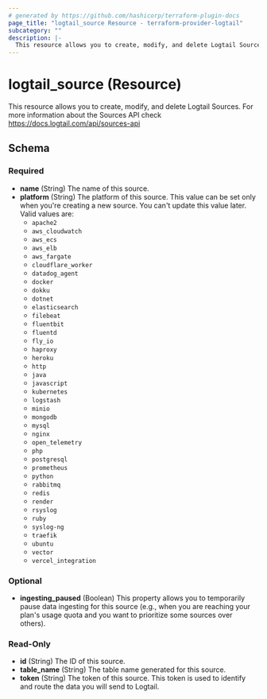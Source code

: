 ```yaml
---
# generated by https://github.com/hashicorp/terraform-plugin-docs
page_title: "logtail_source Resource - terraform-provider-logtail"
subcategory: ""
description: |-
  This resource allows you to create, modify, and delete Logtail Sources. For more information about the Sources API check https://docs.logtail.com/api/sources-api
---
```


# logtail_source (Resource)

This resource allows you to create, modify, and delete Logtail Sources. For more information about the Sources API check https://docs.logtail.com/api/sources-api



<!-- schema generated by tfplugindocs -->
## Schema

### Required

- **name** (String) The name of this source.
- **platform** (String) The platform of this source. This value can be set only when you're creating a new source. You can't update this value later. Valid values are:
    - `apache2`
    - `aws_cloudwatch`
    - `aws_ecs`
    - `aws_elb`
    - `aws_fargate`
    - `cloudflare_worker`
    - `datadog_agent`
    - `docker`
    - `dokku`
    - `dotnet`
    - `elasticsearch`
    - `filebeat`
    - `fluentbit`
    - `fluentd`
    - `fly_io`
    - `haproxy`
    - `heroku`
    - `http`
    - `java`
    - `javascript`
    - `kubernetes`
    - `logstash`
    - `minio`
    - `mongodb`
    - `mysql`
    - `nginx`
    - `open_telemetry`
    - `php`
    - `postgresql`
    - `prometheus`
    - `python`
    - `rabbitmq`
    - `redis`
    - `render`
    - `rsyslog`
    - `ruby`
    - `syslog-ng`
    - `traefik`
    - `ubuntu`
    - `vector`
    - `vercel_integration`

### Optional

- **ingesting_paused** (Boolean) This property allows you to temporarily pause data ingesting for this source (e.g., when you are reaching your plan's usage quota and you want to prioritize some sources over others).

### Read-Only

- **id** (String) The ID of this source.
- **table_name** (String) The table name generated for this source.
- **token** (String) The token of this source. This token is used to identify and route the data you will send to Logtail.


